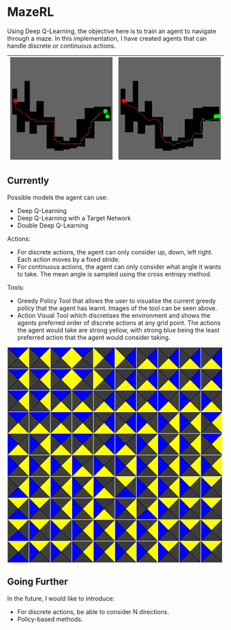 # MazeRL

Using Deep Q-Learning, the objective here is to train an agent to navigate through a maze. In this
implementation, I have created agents that can handle discrete or continuous actions.

| ![Alt text](images/discrete_greedy_policy.png?raw=true 'Discrete Greedy Policy')  | ![Alt text](images/continuous_greedy_policy.png?raw=true 'Continuous Greedy Policy') |
|:---:|:---:|

## Currently

Possible models the agent can use:

* Deep Q-Learning
* Deep Q-Learning with a Target Network
* Double Deep Q-Learning

Actions:

* For discrete actions, the agent can only consider up, down, left right. Each action moves by a
  fixed stride.
* For continuous actions, the agent can only consider what angle it wants to take. The mean angle is
  sampled using the cross entropy method.

Tools:

* Greedy Policy Tool that allows the user to visualise the current greedy policy that the agent has
  learnt. Images of the tool can be seen above.
* Action Visual Tool which discretises the environment and shows the agents preferred order of
  discrete actions at any grid point. The actions the agent would take are strong yellow, with
  strong blue being the least preferred action that the agent would consider taking.

![Alt text](images/actions_visualisation.png?raw=true 'Action Visualisation')

## Going Further

In the future, I would like to introduce:

* For discrete actions, be able to consider N directions.
* Policy-based methods.

